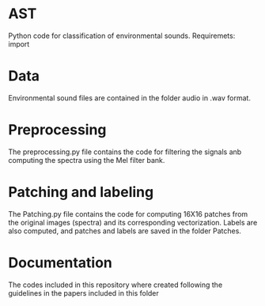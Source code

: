 # AST
Python code for classification of environmental sounds. Requiremets: 
import 

# Data
Environmental sound files are contained in the folder audio in .wav format.

# Preprocessing
The preprocessing.py file contains the code for filtering the signals anb computing the spectra using the Mel filter bank.

# Patching and labeling 
The Patching.py file contains the code for computing 16X16 patches from the original images (spectra) and its corresponding vectorization. 
Labels are also computed, and patches and labels are saved in the folder Patches.

# Documentation
The codes included in this repository where created following the guidelines in the papers included in this folder
